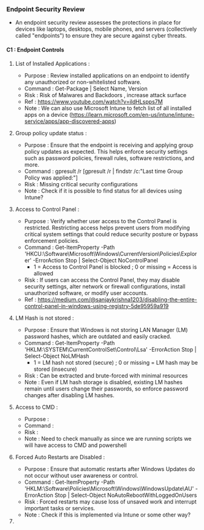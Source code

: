 ### Endpoint Security Review 

- An endpoint security review assesses the protections in place for devices like laptops, desktops, mobile phones, and servers (collectively called "endpoints") to ensure they are secure against cyber threats.

#### C1 : Endpoint Controls 

1. List of Installed Applications :
   - Purpose : Review installed applications on an endpoint to identify any unauthorized or non-whitelisted software.
   - Command : Get-Package | Select Name, Version
   - Risk    : Risk of Malwares and Backdoors , increase attack surface
   - Ref     : https://www.youtube.com/watch?v=ildHLspps7M
   - Note    : We can also use Microsoft Intune to fetch list of all installed apps on a device
               (https://learn.microsoft.com/en-us/intune/intune-service/apps/app-discovered-apps)

2. Group policy update status :
   - Purpose : Ensure that the endpoint is receiving and applying group policy updates as expected. This helps enforce security settings such as password policies, firewall rules, software restrictions, and more. 
   - Command : gpresult /r [gpresult /r | findstr /c:"Last time Group Policy was applied:"]
   - Risk    : Missing critical security configurations
   - Note    : Check if it is possible to find status for all devices using Intune?

3. Access to Control Panel :
   - Purpose : Verify whether user access to the Control Panel is restricted. Restricting access helps prevent users from modifying critical system settings that could reduce security posture or bypass enforcement policies.
   - Command : Get-ItemProperty -Path 'HKCU:\Software\Microsoft\Windows\CurrentVersion\Policies\Explorer' -ErrorAction Stop | Select-Object NoControlPanel
      - 1 = Access to Control Panel is blocked ; 0 or missing = Access is allowed 
   - Risk    : If users can access the Control Panel, they may disable security settings, alter network or firewall configurations, install unauthorized software, or modify user accounts.
   - Ref    : https://medium.com/@sanjaykrishna1203/disabling-the-entire-control-panel-in-windows-using-registry-5de95959a919 

4. LM Hash is not stored :
   - Purpose : Ensure that Windows is not storing LAN Manager (LM) password hashes, which are outdated and easily cracked.
   - Command : Get-ItemProperty -Path 'HKLM:\SYSTEM\CurrentControlSet\Control\Lsa' -ErrorAction Stop | Select-Object NoLMHash
      - 1 = LM hash not stored (secure) ; 0 or missing = LM hash may be stored (insecure)
   - Risk    : Can be extracted and brute-forced with minimal resources
   - Note    : Even if LM hash storage is disabled, existing LM hashes remain until users change their passwords, so enforce password changes after disabling LM hashes.

5. Access to CMD :
   - Purpose : 
   - Command :
   - Risk    :
   - Note    : Need to check manually as since we are running scripts we will have access to CMD and powershell

6. Forced Auto Restarts are Disabled :
   - Purpose : Ensure that automatic restarts after Windows Updates do not occur without user awareness or control.
   - Command : Get-ItemProperty -Path 'HKLM:\Software\Policies\Microsoft\Windows\WindowsUpdate\AU' -ErrorAction Stop | Select-Object NoAutoRebootWithLoggedOnUsers
   - Risk    : Forced restarts may cause loss of unsaved work and interrupt important tasks or services.
   - Note    : Check if this is implemented via Intune or some other way?

7. 
     


